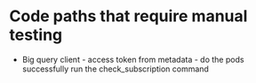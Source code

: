 # Code paths that require manual testing

* Big query client - access token from metadata - do the pods successfully run the check_subscription command
